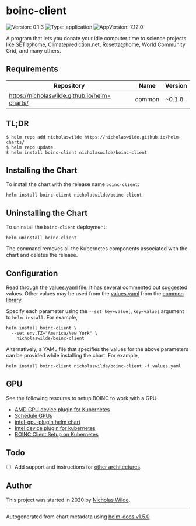 # boinc-client

![Version: 0.1.3](https://img.shields.io/badge/Version-0.1.3-informational?style=flat-square) ![Type: application](https://img.shields.io/badge/Type-application-informational?style=flat-square) ![AppVersion: 7.12.0](https://img.shields.io/badge/AppVersion-7.12.0-informational?style=flat-square)

A program that lets you donate your idle computer time to science projects like SETI@home, Climateprediction.net, Rosetta@home, World Community Grid, and many others.

## Requirements

| Repository | Name | Version |
|------------|------|---------|
| https://nicholaswilde.github.io/helm-charts/ | common | ~0.1.8 |

## TL;DR
```console
$ helm repo add nicholaswilde https://nicholaswilde.github.io/helm-charts/
$ helm repo update
$ helm install boinc-client nicholaswilde/boinc-client
```

## Installing the Chart
To install the chart with the release name `boinc-client`:
```console
helm install boinc-client nicholaswilde/boinc-client
```

## Uninstalling the Chart
To uninstall the `boinc-client` deployment:
```console
helm uninstall boinc-client
```
The command removes all the Kubernetes components associated with the chart and deletes the release.

## Configuration

Read through the [values.yaml](./values.yaml) file. It has several commented out suggested values.
Other values may be used from the [values.yaml](../common/values.yaml) from the [common library](../common).

Specify each parameter using the `--set key=value[,key=value]` argument to `helm install`. For example,
```console
helm install boinc-client \
  --set env.TZ="America/New York" \
    nicholaswilde/boinc-client
```

Alternatively, a YAML file that specifies the values for the above parameters can be provided while installing the chart.
For example,
```console
helm install boinc-client nicholaswilde/boinc-client -f values.yaml
```

## GPU
See the following resoures to setup BOINC to work with a GPU
- [AMD GPU device plugin for Kubernetes](https://github.com/RadeonOpenCompute/k8s-device-plugin)
- [Schedule GPUs](https://kubernetes.io/docs/tasks/manage-gpus/scheduling-gpus/)
- [intel-gpu-plugin helm chart](https://artifacthub.io/packages/helm/k8s-at-home/intel-gpu-plugin)
- [Intel device plugin for kubernetes](https://github.com/intel/intel-device-plugins-for-kubernetes#gpu-device-plugin)
- [BOINC Client Setup on Kubernetes](https://github.com/jaysgrant/kubernetes_boinc_client_setup)

## Todo
- [ ] Add support and instructions for [other architectures](https://github.com/BOINC/boinc-client-docker#supported-architectures-and-tags).

## Author
This project was started in 2020 by [Nicholas Wilde](https://github.com/nicholaswilde).

----------------------------------------------
Autogenerated from chart metadata using [helm-docs v1.5.0](https://github.com/norwoodj/helm-docs/releases/v1.5.0)
